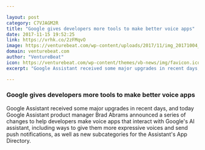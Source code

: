 ```yaml
---

layout: post
category: C7VJAGM2R
title: "Google gives developers more tools to make better voice apps"
date: 2017-11-15 19:52:25
link: https://vrhk.co/2zFMqvO
image: https://venturebeat.com/wp-content/uploads/2017/11/img_20171004_120259.jpg?fit=780%2C585&strip=all
domain: venturebeat.com
author: "VentureBeat"
icon: https://venturebeat.com/wp-content/themes/vb-news/img/favicon.ico
excerpt: "Google Assistant received some major upgrades in recent days, and today Google Assistant product manager Brad Abrams announced a series of changes to help developers make voice apps that interact with Google's AI assistant, including ways to give them more expressive voices and send push notifications, as well as new subcategories for the Assistant's App Directory."

---
```


### Google gives developers more tools to make better voice apps

Google Assistant received some major upgrades in recent days, and today Google Assistant product manager Brad Abrams announced a series of changes to help developers make voice apps that interact with Google's AI assistant, including ways to give them more expressive voices and send push notifications, as well as new subcategories for the Assistant's App Directory.